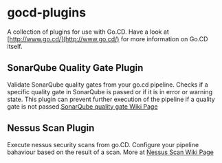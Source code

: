 # gocd-plugins

A collection of plugins for use with Go.CD. Have a look at [http://www.go.cd/](http://www.go.cd/) for more information on Go.CD itself.

## SonarQube Quality Gate Plugin
Validate SonarQube quality gates from your go.cd pipeline. Checks if a specific quality gate in SonarQube is passed or if it is in error or warning state. This plugin can prevent further execution of the pipeline if a quality gate is not passed.[SonarQube quality gate Wiki Page](https://github.com/Haufe-Lexware/gocd-plugins/wiki/SonarQube-Quality-Gates-Task-Plugin)

## Nessus Scan Plugin
Execute nessus security scans from go.CD. Configure your pipeline bahaviour based on the result of a scan. More at [Nessus Scan Wiki Page](https://github.com/Haufe-Lexware/gocd-plugins/wiki/Nessus-Scan-Task-Plugin)